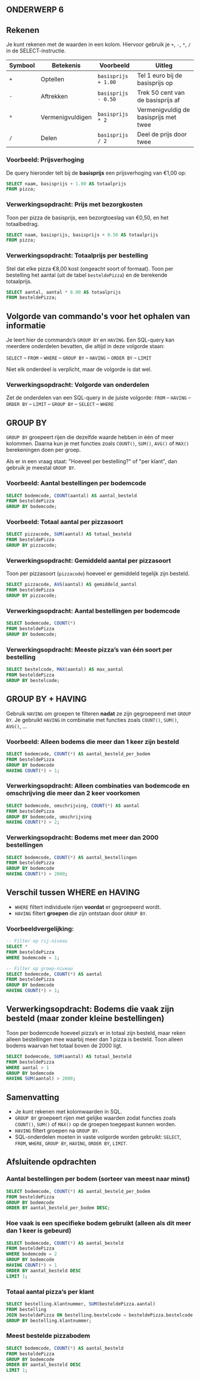 ## ONDERWERP 6

## Rekenen

Je kunt rekenen met de waarden in een kolom. Hiervoor gebruik je `+`, `-`, `*`, `/` in de SELECT-instructie.

| Symbool | Betekenis       | Voorbeeld            | Uitleg                                      |
|---------|------------------|----------------------|----------------------------------------------|
| `+`     | Optellen         | `basisprijs + 1.00`  | Tel 1 euro bij de basisprijs op              |
| `-`     | Aftrekken        | `basisprijs - 0.50`  | Trek 50 cent van de basisprijs af            |
| `*`     | Vermenigvuldigen | `basisprijs * 2`     | Vermenigvuldig de basisprijs met twee        |
| `/`     | Delen            | `basisprijs / 2`     | Deel de prijs door twee                      |

### Voorbeeld: Prijsverhoging
De query hieronder telt bij de **basisprijs** een prijsverhoging van €1,00 op:

```sql
SELECT naam, basisprijs + 1.00 AS totaalprijs
FROM pizza;
```

### Verwerkingsopdracht: Prijs met bezorgkosten

Toon per pizza de basisprijs, een bezorgtoeslag van €0,50, en het totaalbedrag.

```sql
SELECT naam, basisprijs, basisprijs + 0.50 AS totaalprijs
FROM pizza;
```

### Verwerkingsopdracht: Totaalprijs per bestelling

Stel dat elke pizza €8,00 kost (ongeacht soort of formaat). Toon per bestelling het aantal (uit de tabel `besteldePizza`) en de berekende totaalprijs.

```sql
SELECT aantal, aantal * 8.00 AS totaalprijs
FROM besteldePizza;
```

## Volgorde van commando's voor het ophalen van informatie

Je leert hier de commando’s `GROUP BY` en `HAVING`. Een SQL-query kan meerdere onderdelen bevatten, die altijd in deze volgorde staan:

`SELECT` – `FROM` – `WHERE` – `GROUP BY` – `HAVING` – `ORDER BY` – `LIMIT`

Niet elk onderdeel is verplicht, maar de volgorde is dat wel.

### Verwerkingsopdracht: Volgorde van onderdelen

Zet de onderdelen van een SQL-query in de juiste volgorde:
`FROM` – `HAVING` – `ORDER BY` – `LIMIT` – `GROUP BY` – `SELECT` – `WHERE`

## GROUP BY

`GROUP BY` groepeert rijen die dezelfde waarde hebben in één of meer kolommen. Daarna kun je met functies zoals `COUNT()`, `SUM()`, `AVG()` of `MAX()` berekeningen doen per groep.

Als er in een vraag staat: "Hoeveel per bestelling?" of "per klant", dan gebruik je meestal `GROUP BY`.

### Voorbeeld: Aantal bestellingen per bodemcode

```sql
SELECT bodemcode, COUNT(aantal) AS aantal_besteld
FROM besteldePizza
GROUP BY bodemcode;
```

### Voorbeeld: Totaal aantal per pizzasoort

```sql
SELECT pizzacode, SUM(aantal) AS totaal_besteld
FROM besteldePizza
GROUP BY pizzacode;
```

### Verwerkingsopdracht: Gemiddeld aantal per pizzasoort

Toon per pizzasoort (`pizzacode`) hoeveel er gemiddeld tegelijk zijn besteld.

```sql
SELECT pizzacode, AVG(aantal) AS gemiddeld_aantal
FROM besteldePizza
GROUP BY pizzacode;
```

### Verwerkingsopdracht: Aantal bestellingen per bodemcode

```sql
SELECT bodemcode, COUNT(*) 
FROM besteldePizza 
GROUP BY bodemcode;
```

### Verwerkingsopdracht: Meeste pizza’s van één soort per bestelling

```sql
SELECT bestelcode, MAX(aantal) AS max_aantal
FROM besteldePizza
GROUP BY bestelcode;
```

## GROUP BY + HAVING

Gebruik `HAVING` om groepen te filteren **nadat** ze zijn gegroepeerd met `GROUP BY`. Je gebruikt `HAVING` in combinatie met functies zoals `COUNT()`, `SUM()`, `AVG()`, ...

### Voorbeeld: Alleen bodems die meer dan 1 keer zijn besteld

```sql
SELECT bodemcode, COUNT(*) AS aantal_besteld_per_bodem
FROM besteldePizza
GROUP BY bodemcode
HAVING COUNT(*) > 1;
```

### Verwerkingsopdracht: Alleen combinaties van bodemcode en omschrijving die meer dan 2 keer voorkomen

```sql
SELECT bodemcode, omschrijving, COUNT(*) AS aantal
FROM besteldePizza
GROUP BY bodemcode, omschrijving
HAVING COUNT(*) > 2;
```

### Verwerkingsopdracht: Bodems met meer dan 2000 bestellingen

```sql
SELECT bodemcode, COUNT(*) AS aantal_bestellingen
FROM besteldePizza
GROUP BY bodemcode
HAVING COUNT(*) > 2000;
```

## Verschil tussen WHERE en HAVING

- `WHERE` filtert individuele rijen **voordat** er gegroepeerd wordt.
- `HAVING` filtert **groepen** die zijn ontstaan door `GROUP BY`.

### Voorbeeldvergelijking:

```sql
-- Filter op rij-niveau
SELECT * 
FROM besteldePizza
WHERE bodemcode = 1;

-- Filter op groep-niveau
SELECT bodemcode, COUNT(*) AS aantal
FROM besteldePizza
GROUP BY bodemcode
HAVING COUNT(*) > 1;
```

## Verwerkingsopdracht: Bodems die vaak zijn besteld (maar zonder kleine bestellingen)

Toon per bodemcode hoeveel pizza’s er in totaal zijn besteld, maar reken alleen bestellingen mee waarbij meer dan 1 pizza is besteld. Toon alleen bodems waarvan het totaal boven de 2000 ligt.

```sql
SELECT bodemcode, SUM(aantal) AS totaal_besteld
FROM besteldePizza
WHERE aantal > 1
GROUP BY bodemcode
HAVING SUM(aantal) > 2000;
```

## Samenvatting

- Je kunt rekenen met kolomwaarden in SQL.
- `GROUP BY` groepeert rijen met gelijke waarden zodat functies zoals `COUNT()`, `SUM()` of `MAX()` op de groepen toegepast kunnen worden.
- `HAVING` filtert groepen na `GROUP BY`.
- SQL-onderdelen moeten in vaste volgorde worden gebruikt: `SELECT`, `FROM`, `WHERE`, `GROUP BY`, `HAVING`, `ORDER BY`, `LIMIT`.

## Afsluitende opdrachten

### Aantal bestellingen per bodem (sorteer van meest naar minst)

```sql
SELECT bodemcode, COUNT(*) AS aantal_besteld_per_bodem
FROM besteldePizza
GROUP BY bodemcode 
ORDER BY aantal_besteld_per_bodem DESC;
```

### Hoe vaak is een specifieke bodem gebruikt (alleen als dit meer dan 1 keer is gebeurd)

```sql
SELECT bodemcode, COUNT(*) AS aantal_besteld
FROM besteldePizza
WHERE bodemcode = 2
GROUP BY bodemcode
HAVING COUNT(*) > 1
ORDER BY aantal_besteld DESC
LIMIT 1;
```

### Totaal aantal pizza’s per klant

```sql
SELECT bestelling.klantnummer, SUM(besteldePizza.aantal)
FROM bestelling
JOIN besteldePizza ON bestelling.bestelcode = besteldePizza.bestelcode
GROUP BY bestelling.klantnummer;
```

### Meest bestelde pizzabodem

```sql
SELECT bodemcode, COUNT(*) AS aantal_besteld
FROM besteldePizza
GROUP BY bodemcode
ORDER BY aantal_besteld DESC
LIMIT 1;
```
